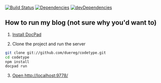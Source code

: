 [![Build Status](https://travis-ci.org/duereg/codetype.svg)](https://travis-ci.org/duereg/codetype)
[![Dependencies](https://david-dm.org/duereg/codetype.svg)](https://david-dm.org/duereg/codetype)
[![devDependencies](https://david-dm.org/duereg/codetype/dev-status.svg)](https://david-dm.org/duereg/codetype#info=devDependencies&view=table)

## How to run my blog (not sure why you'd want to)

1. [Install DocPad](https://github.com/bevry/docpad)

2. Clone the project and run the server

``` bash
git clone git://github.com/duereg/codetype.git
cd codetype
npm install
docpad run
```

3. [Open http://localhost:9778/](http://localhost:9778/)

